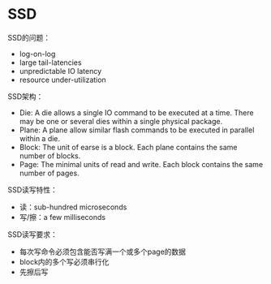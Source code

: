 # SSD

SSD的问题：

- log-on-log
- large tail-latencies
- unpredictable IO latency
- resource under-utilization

SSD架构：

- Die: A die allows a single IO command to be executed at a time. There may be one or several dies within a single physical package.
- Plane: A plane allow similar flash commands to be executed in parallel within a die.
- Block: The unit of earse is a block. Each plane contains the same number of blocks.
- Page: The minimal units of read and write. Each block contains the same number of pages.

SSD读写特性：

- 读：sub-hundred microseconds
- 写/擦：a few milliseconds

SSD读写要求：

- 每次写命令必须包含能否写满一个或多个page的数据
- block内的多个写必须串行化
- 先擦后写